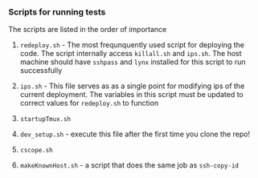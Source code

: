 ### Scripts for running tests

The scripts are listed in the order of importance


1. `redeploy.sh` - The most frequnquently used script for deploying the code.
The script internally access `killall.sh` and `ips.sh`.
The host machine should have `sshpass` and `lynx` installed for this script to run successfully
2. `ips.sh` - This file serves as as a single point for modifying ips of the 
current deployment. The variables in this script must be updated to correct values 
for `redeploy.sh` to function

3. `startupTmux.sh`
4. `dev_setup.sh` - execute this file after the first time you clone the repo!
5. `cscope.sh`
6. `makeKnownHost.sh` - a script that does the same job as `ssh-copy-id`
